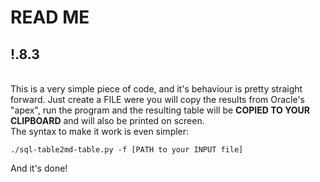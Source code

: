 # READ ME  
!.8.3
&nbsp;  
---  
&nbsp;  
This is a very simple piece of code, and it's behaviour is pretty straight forward.
Just create a FILE were you will copy the results from Oracle's "apex", run the program and the resulting table will be **COPIED TO YOUR CLIPBOARD** and will also be printed on screen.  
The syntax to make it work is even simpler: 

`./sql-table2md-table.py -f [PATH to your INPUT file]`

And it's done!
